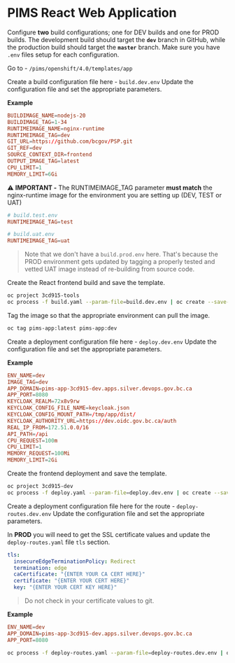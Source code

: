 # PIMS React Web Application

Configure **two** build configurations; one for DEV builds and one for PROD builds. The development build should target the **`dev`** branch in GitHub, while the production build should target the **`master`** branch. Make sure you have `.env` files setup for each configuration.

Go to - `/pims/openshift/4.0/templates/app`

Create a build configuration file here - `build.dev.env`
Update the configuration file and set the appropriate parameters.

**Example**

```conf
BUILDIMAGE_NAME=nodejs-20
BUILDIMAGE_TAG=1-34
RUNTIMEIMAGE_NAME=nginx-runtime
RUNTIMEIMAGE_TAG=dev
GIT_URL=https://github.com/bcgov/PSP.git
GIT_REF=dev
SOURCE_CONTEXT_DIR=frontend
OUTPUT_IMAGE_TAG=latest
CPU_LIMIT=1
MEMORY_LIMIT=6Gi
```

:warning: **IMPORTANT -** The RUNTIMEIMAGE_TAG parameter **must match** the nginx-runtime image for the environment you are setting up (DEV, TEST or UAT)

```conf
# build.test.env
RUNTIMEIMAGE_TAG=test

# build.uat.env
RUNTIMEIMAGE_TAG=uat
```

> Note that we don't have a `build.prod.env` here. That's because the PROD environment gets updated by tagging a properly tested and vetted UAT image instead of re-building from source code.

Create the React frontend build and save the template.

```bash
oc project 3cd915-tools
oc process -f build.yaml --param-file=build.dev.env | oc create --save-config=true -f -
```

Tag the image so that the appropriate environment can pull the image.

```bash
oc tag pims-app:latest pims-app:dev
```

Create a deployment configuration file here - `deploy.dev.env`
Update the configuration file and set the appropriate parameters.

**Example**

```conf
ENV_NAME=dev
IMAGE_TAG=dev
APP_DOMAIN=pims-app-3cd915-dev.apps.silver.devops.gov.bc.ca
APP_PORT=8080
KEYCLOAK_REALM=72x8v9rw
KEYCLOAK_CONFIG_FILE_NAME=keycloak.json
KEYCLOAK_CONFIG_MOUNT_PATH=/tmp/app/dist/
KEYCLOAK_AUTHORITY_URL=https://dev.oidc.gov.bc.ca/auth
REAL_IP_FROM=172.51.0.0/16
API_PATH=/api
CPU_REQUEST=100m
CPU_LIMIT=1
MEMORY_REQUEST=100Mi
MEMORY_LIMIT=2Gi
```

Create the frontend deployment and save the template.

```bash
oc project 3cd915-dev
oc process -f deploy.yaml --param-file=deploy.dev.env | oc create --save-config=true -f -
```

Create a deployment configuration file here for the route - `deploy-routes.dev.env`
Update the configuration file and set the appropriate parameters.

In **PROD** you will need to get the SSL certificate values and update the `deploy-routes.yaml` file `tls` section.

```yaml
tls:
  insecureEdgeTerminationPolicy: Redirect
  termination: edge
  caCertificate: "{ENTER YOUR CA CERT HERE}"
  certificate: "{ENTER YOUR CERT HERE}"
  key: "{ENTER YOUR CERT KEY HERE}"
```

> Do not check in your certificate values to git.

**Example**

```conf
ENV_NAME=dev
APP_DOMAIN=pims-app-3cd915-dev.apps.silver.devops.gov.bc.ca
APP_PORT=8080
```

```bash
oc process -f deploy-routes.yaml --param-file=deploy-routes.dev.env | oc create --save-config=true -f -
```
